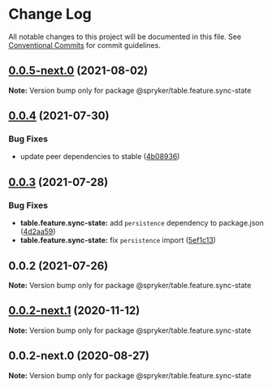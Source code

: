 # Change Log

All notable changes to this project will be documented in this file.
See [Conventional Commits](https://conventionalcommits.org) for commit guidelines.

## [0.0.5-next.0](https://github.com/spryker/ui-components/compare/@spryker/table.feature.sync-state@0.0.4...@spryker/table.feature.sync-state@0.0.5-next.0) (2021-08-02)

**Note:** Version bump only for package @spryker/table.feature.sync-state





## [0.0.4](https://github.com/spryker/ui-components/compare/@spryker/table.feature.sync-state@0.0.3...@spryker/table.feature.sync-state@0.0.4) (2021-07-30)


### Bug Fixes

* update peer dependencies to stable ([4b08936](https://github.com/spryker/ui-components/commit/4b0893691360cf4bd66935aed24873266c98c4e4))





## [0.0.3](https://github.com/spryker/ui-components/compare/@spryker/table.feature.sync-state@0.0.2...@spryker/table.feature.sync-state@0.0.3) (2021-07-28)


### Bug Fixes

* **table.feature.sync-state:** add `persistence` dependency to package.json ([4d2aa59](https://github.com/spryker/ui-components/commit/4d2aa59816b0d35292ae4d531619a95e08b487f2))
* **table.feature.sync-state:** fix `persistence` import ([5ef1c13](https://github.com/spryker/ui-components/commit/5ef1c1359546ee80f5ae9e1c3558dce252d01409))





## 0.0.2 (2021-07-26)

**Note:** Version bump only for package @spryker/table.feature.sync-state





## [0.0.2-next.1](https://github.com/spryker/ui-components/compare/@spryker/table.feature.sync-state@0.0.2-next.0...@spryker/table.feature.sync-state@0.0.2-next.1) (2020-11-12)

**Note:** Version bump only for package @spryker/table.feature.sync-state





## 0.0.2-next.0 (2020-08-27)

**Note:** Version bump only for package @spryker/table.feature.sync-state
